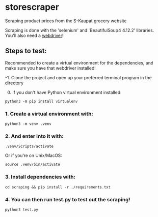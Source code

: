 # storescraper
Scraping product prices from the S-Kaupat grocery website

Scraping is done with the 'selenium' and 'BeautifulSoup4 4.12.2' libraries. You'll also need a [webdriver](https://www.selenium.dev/documentation/webdriver/)!

## Steps to test:



Recommended to create a virtual environment for the dependencies, and make sure you have that webdriver installed!

-1. Clone the project and open up your preferred terminal program in the directory

0. If you don't have Python virtual environment installed:

```python3 -m pip install virtualenv```

### 1. Create a virtual environment with:

```python3 -m venv .venv```

### 2. And enter into it with:

```.venv/Scripts/activate```

Or if you're on Unix/MacOS:

```source .venv/bin/activate```

### 3. Install dependencies with:
```cd scraping && pip install -r ./requirements.txt```

### 4. You can then run test.py to test out the scraping!
```python3 test.py```
